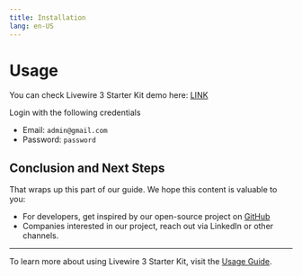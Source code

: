 ```yaml
---
title: Installation
lang: en-US
---
```


# Usage

You can check Livewire 3 Starter Kit demo here: [LINK]()

Login with the following credentials

-   Email: `admin@gmail.com`
-   Password: `password`


## Conclusion and Next Steps

That wraps up this part of our guide. We hope this content is valuable to you:
- For developers, get inspired by our open-source project on [GitHub](https://github.com/zakarialabib)
- Companies interested in our project, reach out via LinkedIn or other channels.

---

To learn more about using Livewire 3 Starter Kit, visit the [Usage Guide](/guide/usage.html).
